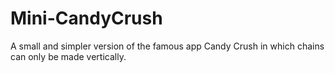 # Mini-CandyCrush
A small and simpler version of the famous app Candy Crush in which chains can only be made vertically. 
